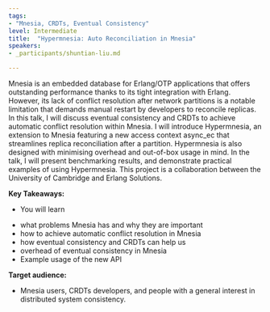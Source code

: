 ```yaml
---
tags:	
- "Mnesia, CRDTs, Eventual Consistency"
level: Intermediate
title: 	"Hypermnesia: Auto Reconciliation in Mnesia"
speakers: 
- _participants/shuntian-liu.md

---
```

Mnesia is an embedded database for Erlang/OTP applications that offers outstanding performance thanks to its tight integration with Erlang. However, its lack of conflict resolution after network partitions is a notable limitation that demands manual restart by developers to reconcile replicas.
In this talk, I will discuss eventual consistency and CRDTs to achieve automatic conflict resolution within Mnesia. I will introduce Hypermnesia, an extension to Mnesia featuring a new access context async_ec that streamlines replica reconciliation after a partition.
Hypermnesia is also designed with minimising overhead and out-of-box usage in mind. In the talk, I will present benchmarking results, and demonstrate practical examples of using Hypermnesia.
This project is a collaboration between the University of Cambridge and Erlang Solutions.

**Key Takeaways:**
- You will learn
* what problems Mnesia has and why they are important
* how to achieve automatic conflict resolution in Mnesia
* how eventual consistency and CRDTs can help us
* overhead of eventual consistency in Mnesia
* Example usage of the new API

**Target audience:**
- Mnesia users, CRDTs developers, and people with a general interest in distributed system consistency.